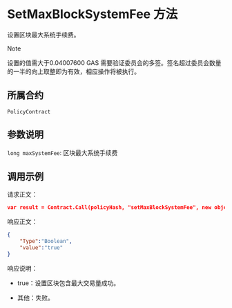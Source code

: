 # SetMaxBlockSystemFee 方法

设置区块最大系统手续费。

> [!Note]
> 设置的值需大于0.04007600 GAS
> 需要验证委员会的多签。签名超过委员会数量的一半的向上取整即为有效，相应操作将被执行。

## 所属合约

	PolicyContract

## 参数说明

`long maxSystemFee`: 区块最大系统手续费

## 调用示例

请求正文：

```json
var result = Contract.Call(policyHash, "setMaxBlockSystemFee", new object[] { 1000 });
```

响应正文：

```json
{
	"Type":"Boolean",
	"value":"true"
}
```

响应说明：

- true：设置区块包含最大交易量成功。

- 其他：失败。

